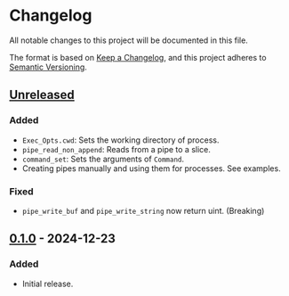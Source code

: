 # Changelog

All notable changes to this project will be documented in this file.

The format is based on [Keep a Changelog](https://keepachangelog.com/en/1.1.0/), and this project
adheres to [Semantic Versioning](https://semver.org/spec/v2.0.0.html).

## [Unreleased]

### Added

- `Exec_Opts.cwd`: Sets the working directory of process.
- `pipe_read_non_append`: Reads from a pipe to a slice.
- `command_set`: Sets the arguments of `Command`.
- Creating pipes manually and using them for processes. See examples.

### Fixed

- `pipe_write_buf` and `pipe_write_string` now return uint. (Breaking)

## [0.1.0] - 2024-12-23

### Added

- Initial release.

[Unreleased]: https://github.com/spitulax/subprocess.odin/compare/0.1.0...HEAD
[0.1.0]: https://github.com/spitulax/subprocess.odin/releases/tag/0.1.0
